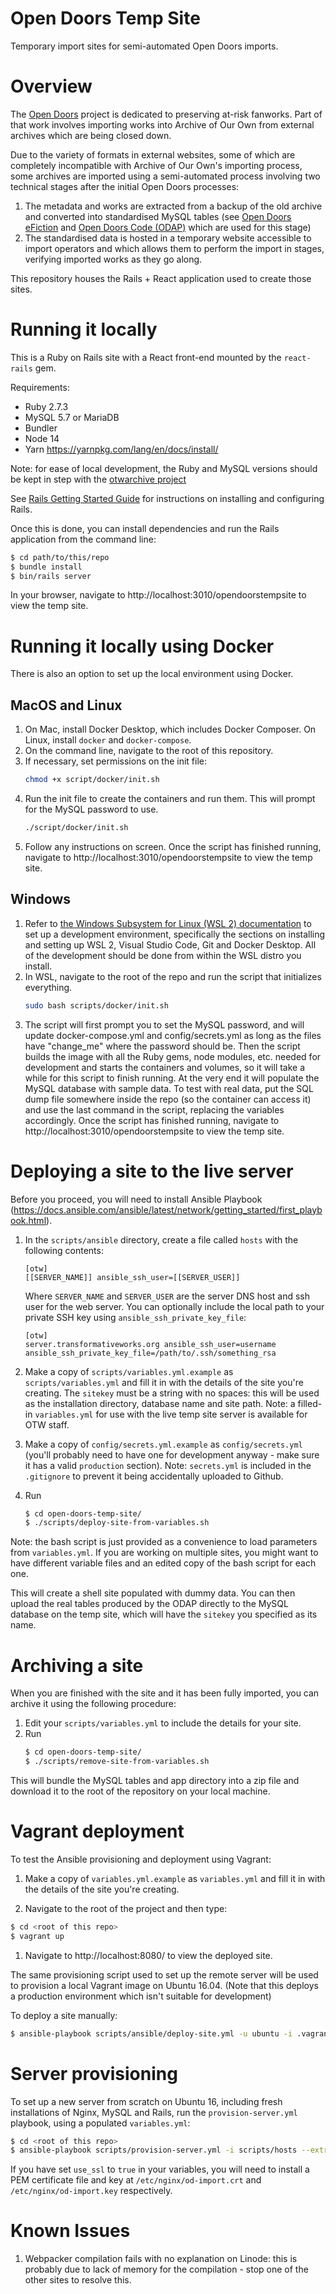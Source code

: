 # Open Doors Temp Site
Temporary import sites for semi-automated Open Doors imports.

# Overview
The [Open Doors](http://opendoors.transformativeworks.org/) project is dedicated to preserving at-risk fanworks. Part of 
that work involves importing works into Archive of Our Own from external archives which are being closed down. 

Due to the variety of formats in external websites, some of which are completely incompatible with Archive of Our Own's
importing process, some archives are imported using a semi-automated process involving two technical stages after the
initial Open Doors processes:

1. The metadata and works are extracted from a backup of the old archive and converted into standardised MySQL tables 
(see [Open Doors eFiction](https://github.com/otwcode/open-doors-efiction) and 
   [Open Doors Code (ODAP)](https://github.com/otwcode/open-doors-code) which are used for this stage)
1. The standardised data is hosted in a temporary website accessible to import operators and which allows them to 
perform the import in stages, verifying imported works as they go along. 
   
This repository houses the Rails + React application used to create those sites.

# Running it locally
This is a Ruby on Rails site with a React front-end mounted by the `react-rails` gem.

Requirements:
- Ruby 2.7.3 
- MySQL 5.7 or MariaDB
- Bundler
- Node 14
- Yarn https://yarnpkg.com/lang/en/docs/install/

Note: for ease of local development, the Ruby and MySQL versions should be kept in step with the [otwarchive project](https://github.com/otwcode/otwarchive)

See [Rails Getting Started Guide](http://guides.rubyonrails.org/getting_started.html) for instructions on installing and configuring Rails.

Once this is done, you can install dependencies and run the Rails application from the command line:
```bash
$ cd path/to/this/repo
$ bundle install
$ bin/rails server
``` 

In your browser, navigate to http://localhost:3010/opendoorstempsite to view the temp site.

# Running it locally using Docker
There is also an option to set up the local environment using Docker.

## MacOS and Linux

1. On Mac, install Docker Desktop, which includes Docker Composer. On Linux, install `docker` and `docker-compose`.
2. On the command line, navigate to the root of this repository.
3. If necessary, set permissions on the init file:
   ```bash
   chmod +x script/docker/init.sh
   ```
4. Run the init file to create the containers and run them. This will prompt for the MySQL password to use.
   ```bash
   ./script/docker/init.sh
   ```
5. Follow any instructions on screen. 
Once the script has finished running, navigate to http://localhost:3010/opendoorstempsite to view the temp site.

## Windows
1. Refer to [the Windows Subsystem for Linux (WSL 2) documentation](https://learn.microsoft.com/en-us/windows/wsl/setup/environment) to set up a development environment, specifically the sections on installing and setting up WSL 2, Visual Studio Code, Git and Docker Desktop. All of the development should be done from within the WSL distro you install.
2. In WSL, navigate to the root of the repo and run the script that initializes everything.
   ```bash
   sudo bash scripts/docker/init.sh
   ``` 
3. The script will first prompt you to set the MySQL password, and will update docker-compose.yml and config/secrets.yml as long as the files have "change_me" where the password should be. Then the script builds the image with all the Ruby gems, node modules, etc. needed for development and starts the containers and volumes, so it will take a while for this script to finish running. At the very end it will populate the MySQL database with sample data. To test with real data, put the SQL dump file somewhere inside the repo (so the container can access it) and use the last command in the script, replacing the variables accordingly.
Once the script has finished running, navigate to http://localhost:3010/opendoorstempsite to view the temp site.

# Deploying a site to the live server
Before you proceed, you will need to install Ansible Playbook (https://docs.ansible.com/ansible/latest/network/getting_started/first_playbook.html).

1. In the `scripts/ansible` directory, create a file called `hosts` with the following contents:
    ```
    [otw]
    [[SERVER_NAME]] ansible_ssh_user=[[SERVER_USER]]
    ```
    Where `SERVER_NAME` and `SERVER_USER` are the server DNS host and ssh user for the web server. You can optionally 
    include the local path to your private SSH key using `ansible_ssh_private_key_file`:
    ```
   [otw]
    server.transformativeworks.org ansible_ssh_user=username ansible_ssh_private_key_file=/path/to/.ssh/something_rsa
    ```

3. Make a copy of `scripts/variables.yml.example` as `scripts/variables.yml` and fill it in with the details 
of the site you're creating. The `sitekey` must be a string with no spaces: this will be used as the installation 
directory, database name and site path. Note: a filled-in `variables.yml` for use with the live temp site server is 
available for OTW staff.

4. Make a copy of `config/secrets.yml.example` as `config/secrets.yml` (you'll probably need to have one for development 
anyway - make sure it has a valid `production` section). Note: `secrets.yml` is included in the `.gitignore` to prevent 
it being accidentally uploaded to Github. 

5. Run 
    ```bash
    $ cd open-doors-temp-site/
    $ ./scripts/deploy-site-from-variables.sh
    ```

Note: the bash script is just provided as a convenience to load parameters from `variables.yml`. If you are working on 
multiple sites, you might want to have different variable files and an edited copy of the bash script for each one.

This will create a shell site populated with dummy data. You can then upload the real tables produced by the ODAP 
directly to the MySQL database on the temp site, which will have the `sitekey` you specified as its name.

# Archiving a site
When you are finished with the site and it has been fully imported, you can archive it using the following procedure:

1. Edit your `scripts/variables.yml` to include the details for your site.
1. Run
    ```bash
    $ cd open-doors-temp-site/
    $ ./scripts/remove-site-from-variables.sh
    ```

This will bundle the MySQL tables and app directory into a zip file and download it to the root of the 
repository on your local machine.

# Vagrant deployment
To test the Ansible provisioning and deployment using Vagrant:

1. Make a copy of `variables.yml.example` as `variables.yml` and fill it in with the details 
   of the site you're creating.
   
1. Navigate to the root of the project and then type:

```bash
$ cd <root of this repo>
$ vagrant up
```

1. Navigate to http://localhost:8080/<site name> to view the deployed site.

The same provisioning script used to set up the remote server will be used to provision a local Vagrant image on Ubuntu 16.04.
(Note that this deploys a production environment which isn't suitable for development)

To deploy a site manually:
 
```bash
$ ansible-playbook scripts/ansible/deploy-site.yml -u ubuntu -i .vagrant/provisioners/ansible/inventory/vagrant_ansible_inventory --extra-vars "@scripts/variables.yml"
```

# Server provisioning
To set up a new server from scratch on Ubuntu 16, including fresh installations of Nginx, MySQL and Rails, run the 
`provision-server.yml` playbook, using a populated `variables.yml`:

```bash
$ cd <root of this repo>
$ ansible-playbook scripts/provision-server.yml -i scripts/hosts --extra-vars "@scripts/variables.yml"
```

If you have set `use_ssl` to `true` in your variables, you will need to install a PEM certificate file and key at `/etc/nginx/od-import.crt` and `/etc/nginx/od-import.key` respectively.


# Known Issues
1. Webpacker compilation fails with no explanation on Linode: this is probably due to lack of memory for the compilation - stop one of the other sites to resolve this.